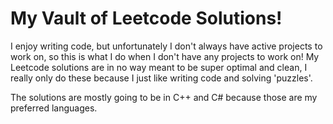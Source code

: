 # My Vault of Leetcode Solutions!
I enjoy writing code, but unfortunately I don't always have active projects to work on, so this is what I do when I don't have any projects to work on!
My Leetcode solutions are in no way meant to be super optimal and clean, I really only do these because I just like writing code and solving 'puzzles'.

The solutions are mostly going to be in C++ and C# because those are my preferred languages.
